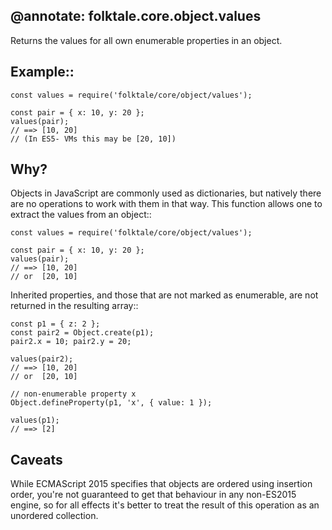 @annotate: folktale.core.object.values
---
Returns the values for all own enumerable properties in an object.


## Example::

    const values = require('folktale/core/object/values');

    const pair = { x: 10, y: 20 };
    values(pair);
    // ==> [10, 20] 
    // (In ES5- VMs this may be [20, 10])


## Why?

Objects in JavaScript are commonly used as dictionaries, but natively
there are no operations to work with them in that way. This function
allows one to extract the values from an object::

    const values = require('folktale/core/object/values');

    const pair = { x: 10, y: 20 };
    values(pair);
    // ==> [10, 20]  
    // or  [20, 10]

Inherited properties, and those that are not marked as enumerable, are
not returned in the resulting array::

    const p1 = { z: 2 };
    const pair2 = Object.create(p1);
    pair2.x = 10; pair2.y = 20;

    values(pair2);
    // ==> [10, 20] 
    // or  [20, 10]

    // non-enumerable property x
    Object.defineProperty(p1, 'x', { value: 1 });

    values(p1);
    // ==> [2]


## Caveats

While ECMAScript 2015 specifies that objects are ordered using
insertion order, you're not guaranteed to get that behaviour in
any non-ES2015 engine, so for all effects it's better to treat
the result of this operation as an unordered collection.

